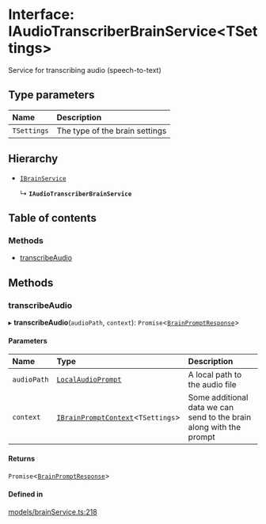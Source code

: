 # Interface: IAudioTranscriberBrainService<TSettings\>

Service for transcribing audio (speech-to-text)

## Type parameters

| Name | Description |
| :------ | :------ |
| `TSettings` | The type of the brain settings |

## Hierarchy

- [`IBrainService`](IBrainService.md)

  ↳ **`IAudioTranscriberBrainService`**

## Table of contents

### Methods

- [transcribeAudio](IAudioTranscriberBrainService.md#transcribeaudio)

## Methods

### transcribeAudio

▸ **transcribeAudio**(`audioPath`, `context`): `Promise`<[`BrainPromptResponse`](../modules.md#brainpromptresponse)\>

#### Parameters

| Name | Type | Description |
| :------ | :------ | :------ |
| `audioPath` | [`LocalAudioPrompt`](../modules.md#localaudioprompt) | A local path to the audio file |
| `context` | [`IBrainPromptContext`](IBrainPromptContext.md)<`TSettings`\> | Some additional data we can send to the brain along with the prompt |

#### Returns

`Promise`<[`BrainPromptResponse`](../modules.md#brainpromptresponse)\>

#### Defined in

[models/brainService.ts:218](https://github.com/gethubai/brain-sdk/blob/eb59de1/src/models/brainService.ts#L218)
